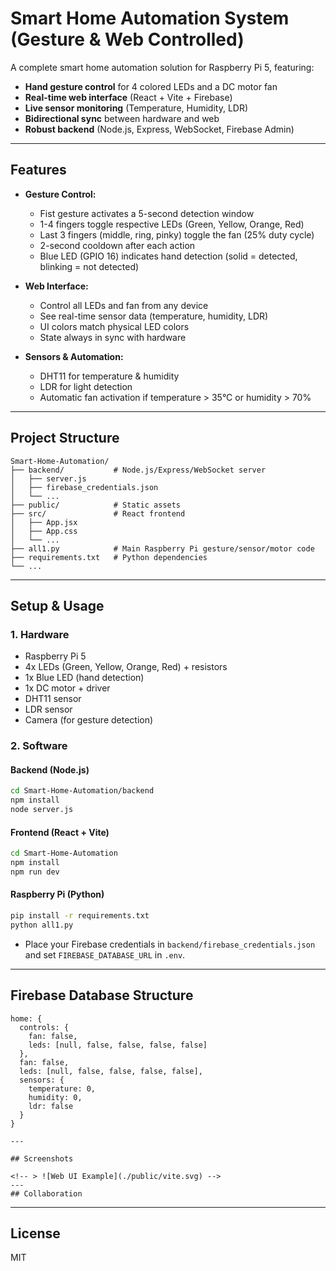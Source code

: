 # Smart Home Automation System (Gesture & Web Controlled)

A complete smart home automation solution for Raspberry Pi 5, featuring:
- **Hand gesture control** for 4 colored LEDs and a DC motor fan
- **Real-time web interface** (React + Vite + Firebase)
- **Live sensor monitoring** (Temperature, Humidity, LDR)
- **Bidirectional sync** between hardware and web
- **Robust backend** (Node.js, Express, WebSocket, Firebase Admin)

---

## Features

- **Gesture Control:**
  - Fist gesture activates a 5-second detection window
  - 1-4 fingers toggle respective LEDs (Green, Yellow, Orange, Red)
  - Last 3 fingers (middle, ring, pinky) toggle the fan (25% duty cycle)
  - 2-second cooldown after each action
  - Blue LED (GPIO 16) indicates hand detection (solid = detected, blinking = not detected)

- **Web Interface:**
  - Control all LEDs and fan from any device
  - See real-time sensor data (temperature, humidity, LDR)
  - UI colors match physical LED colors
  - State always in sync with hardware

- **Sensors & Automation:**
  - DHT11 for temperature & humidity
  - LDR for light detection
  - Automatic fan activation if temperature > 35°C or humidity > 70%
---

## Project Structure

```
Smart-Home-Automation/
├── backend/           # Node.js/Express/WebSocket server
│   ├── server.js
│   ├── firebase_credentials.json
│   └── ...
├── public/            # Static assets
├── src/               # React frontend
│   ├── App.jsx
│   ├── App.css
│   └── ...
├── all1.py            # Main Raspberry Pi gesture/sensor/motor code
├── requirements.txt   # Python dependencies
└── ...
```

---

## Setup & Usage

### 1. Hardware
- Raspberry Pi 5
- 4x LEDs (Green, Yellow, Orange, Red) + resistors
- 1x Blue LED (hand detection)
- 1x DC motor + driver
- DHT11 sensor
- LDR sensor
- Camera (for gesture detection)

### 2. Software

#### Backend (Node.js)
```sh
cd Smart-Home-Automation/backend
npm install
node server.js
```

#### Frontend (React + Vite)
```sh
cd Smart-Home-Automation
npm install
npm run dev
```

#### Raspberry Pi (Python)
```sh
pip install -r requirements.txt
python all1.py
```

- Place your Firebase credentials in `backend/firebase_credentials.json` and set `FIREBASE_DATABASE_URL` in `.env`.

---

## Firebase Database Structure

```
home: {
  controls: {
    fan: false,
    leds: [null, false, false, false, false]
  },
  fan: false,
  leds: [null, false, false, false, false],
  sensors: {
    temperature: 0,
    humidity: 0,
    ldr: false
  }
}
```
```
---

## Screenshots

<!-- > ![Web UI Example](./public/vite.svg) -->
---
## Collaboration
```
---

## License
MIT
